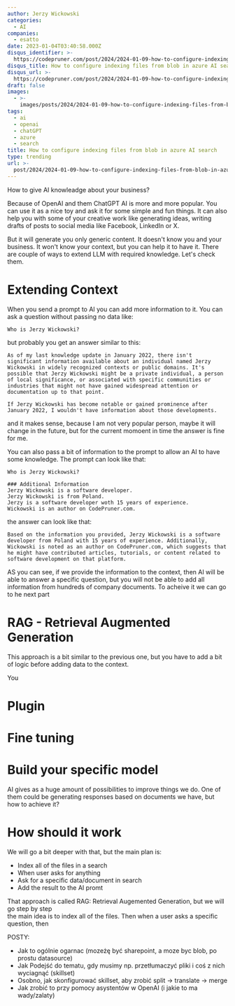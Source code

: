 ```yaml
---
author: Jerzy Wickowski
categories:
  - AI
companies:
  - esatto
date: 2023-01-04T03:40:58.000Z
disqus_identifier: >-
  https://codepruner.com/post/2024/2024-01-09-how-to-configure-indexing-files-from-blob-in-azure-ai-serach
disqus_title: How to configure indexing files from blob in azure AI search 
disqus_url: >-
  https://codepruner.com/post/2024/2024-01-09-how-to-configure-indexing-files-from-blob-in-azure-ai-search
draft: false
images:
  - >-
    images/posts/2024/2024-01-09-how-to-configure-indexing-files-from-blob-in-azure-ai-search.jpg
tags:
  - ai
  - openai
  - chatGPT
  - azure
  - search
title: How to configure indexing files from blob in azure AI search
type: trending
url: >-
  post/2024/2024-01-09-how-to-configure-indexing-files-from-blob-in-azure-ai-search
---
```


How to give AI knowleadge about your business?

Because of OpenAI and them ChatGPT AI is more and more popular. You can use it as a nice toy and ask it for some simple and fun things. It can also help you with some of your creative work like generating ideas, writing drafts of posts to social media like Facebook, LinkedIn or X. 

But it will generate you only generic content. It doesn't know you and your business. It won't know your context, but you can help it to have it. There are couple of ways to extend LLM with required knowledge. Let's check them.


# Extending Context
When you send a prompt to AI you can add more information to it. You can ask a question without passing no data like:
```
Who is Jerzy Wickowski?
```
but probably you get an answer similar to this:
```
As of my last knowledge update in January 2022, there isn't significant information available about an individual named Jerzy Wickowski in widely recognized contexts or public domains. It's possible that Jerzy Wickowski might be a private individual, a person of local significance, or associated with specific communities or industries that might not have gained widespread attention or documentation up to that point.

If Jerzy Wickowski has become notable or gained prominence after January 2022, I wouldn't have information about those developments.
```
and it makes sense, because I am not very popular person, maybe it will change in the future, but for the current momoent in time the answer is fine for me.

You can also pass a bit of information to the prompt to allow an AI to have some knowledge. The prompt can look like that:
```
Who is Jerzy Wickowski?

### Additional Information
Jerzy Wickowski is a software developer.
Jerzy Wickowski is from Poland.
Jerzy is a software developer woth 15 years of experience.
Wickowski is an author on CodePruner.com.
```
the answer can look like that:

```
Based on the information you provided, Jerzy Wickowski is a software developer from Poland with 15 years of experience. Additionally, Wickowski is noted as an author on CodePruner.com, which suggests that he might have contributed articles, tutorials, or content related to software development on that platform.
```

AS you can see, if we provide the information to the context, then AI will be able to answer a specific question, but you will not be able to add all information from hundreds of company documents. To acheive it we can go to he next part 

# RAG - Retrieval Augmented Generation
This approach is a bit similar to the previous one, but you have to add a bit of logic before adding data to the context.

You 


# Plugin

# Fine tuning

# Build your specific model


AI gives as a huge amount of possibilities to improve things we do. One of them could be generating responses based on documents we have, but how to achieve it?


# How should it work
We will go a bit deeper with that, but the main plan is:
- Index all of the files in a search
- When user asks for anything
- Ask for a specific data/document in search
- Add the result to the AI promt

That approach is called RAG: Retrieval Augemented Generation, but we will go step by step  
the main idea is to index all of the files. Then when a user asks a specific question, then 





POSTY:
- Jak to ogólnie ogarnac (mozeżę być sharepoint, a moze byc blob, po prostu datasource)
- Jak Podejść do tematu, gdy musimy np. przetłumaczyć pliki i coś z nich wyciagnąć (skillset)
- Osobno, jak skonfigurować skillset, aby zrobić split -> translate -> merge 
- Jak zrobić to przy pomocy asystentów w OpenAI (i jakie to ma wady/zalaty)